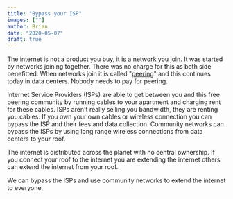 ```yaml
---
title: "Bypass your ISP"
images: [""]
author: Brian
date: "2020-05-07"
draft: true
---
```


The internet is not a product you buy, it is a network you join. It was started by networks joining together. There was no charge for this as both side benefitted. When networks join it is called "[peering](../../peering)" and this continues today in data centers. Nobody needs to pay for peering.

Internet Service Providers (ISPs) are able to get between you and this free peering community by running cables to your apartment and charging rent for these cables. ISPs aren't really selling you bandwidth, they are renting you cables. If you own your own cables or wireless connection you can bypass the ISP and their fees and data collection. Community networks can bypass the ISPs by using long range wireless connections from data centers to your roof.

The internet is distributed across the planet with no central ownership. If you connect your roof to the internet you are extending the internet others can extend the internet from your roof.

We can bypass the ISPs and use community networks to extend the internet to everyone.


